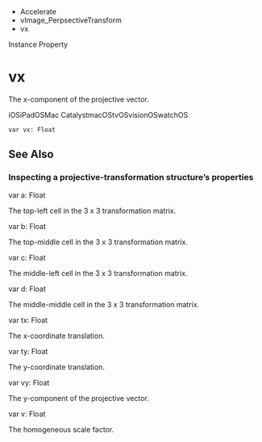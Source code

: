 

- Accelerate
- vImage_PerpsectiveTransform
-  vx 

Instance Property

# vx

The x-component of the projective vector.

iOSiPadOSMac CatalystmacOStvOSvisionOSwatchOS

``` source
var vx: Float
```

## See Also

### Inspecting a projective-transformation structure’s properties

var a: Float

The top-left cell in the 3 x 3 transformation matrix.

var b: Float

The top-middle cell in the 3 x 3 transformation matrix.

var c: Float

The middle-left cell in the 3 x 3 transformation matrix.

var d: Float

The middle-middle cell in the 3 x 3 transformation matrix.

var tx: Float

The x-coordinate translation.

var ty: Float

The y-coordinate translation.

var vy: Float

The y-component of the projective vector.

var v: Float

The homogeneous scale factor.

